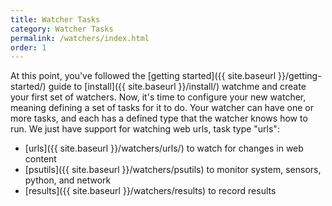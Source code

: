 ```yaml
---
title: Watcher Tasks
category: Watcher Tasks
permalink: /watchers/index.html
order: 1
---
```


At this point, you've followed the [getting started]({{ site.baseurl }}/getting-started/)
guide to [install]({{ site.baseurl }}/install/) watchme and create your first 
set of watchers. Now, it's time to configure your new watcher, meaning
defining a set of tasks for it to do. Your watcher can have one or more tasks,
and each has a defined type that the watcher knows how to run.
We just have support for watching web urls, task type "urls":

 - [urls]({{ site.baseurl }}/watchers/urls/) to watch for changes in web content
 - [psutils]({{ site.baseurl }}/watchers/psutils) to monitor system, sensors, python, and network
 - [results]({{ site.baseurl }}/watchers/results) to record results
